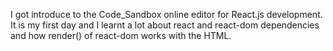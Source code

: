 I got introduce to the Code_Sandbox online editor for React.js development.
It is my first day and I learnt a lot about react and react-dom dependencies and how render() of react-dom works with the HTML.
